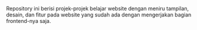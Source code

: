 Repository ini berisi projek-projek belajar website dengan meniru tampilan, desain, dan fitur pada website yang sudah ada dengan mengerjakan bagian frontend-nya saja.
